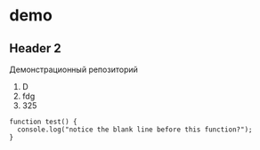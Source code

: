 # demo
## Header 2
Демонстрационный репозиторий
1. D
2. fdg
3. 325
```
function test() {
  console.log("notice the blank line before this function?");
}
```
